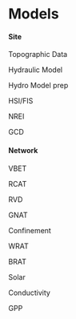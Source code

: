 # Models

#### Site

Topographic Data

Hydraulic Model

Hydro Model prep

HSI/FIS

NREI

GCD



#### Network

VBET

RCAT

RVD

GNAT

Confinement

WRAT

BRAT

Solar

Conductivity

GPP

